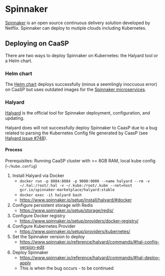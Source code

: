 # Spinnaker

[Spinnaker](https://www.spinnaker.io/) is an open source continuous delivery solution developed by Netflix. Spinnaker can deploy to mutiple clouds including Kubernetes.

## Deploying on CaaSP

There are two ways to deploy Spinnaker on Kubernetes: the Halyard tool or a Helm chart.

### Helm chart

The [Helm chart](https://github.com/kubernetes/charts/tree/master/stable/spinnaker) deploys successfully (minus a seemlingly inoccuous error) on CaaSP but uses outdated images for the [Spinnaker microservices](https://www.spinnaker.io/reference/architecture/).

### Halyard

[Halyard](https://github.com/spinnaker/halyard) is the official tool for Spinnaker deployment, configuration, and updating.

Halyard does will not successfully deploy Spinnaker to CaasP due to a bug related to parsing the Kubernetes Config file generated by CaasP (see [Halyard issue #748](https://github.com/spinnaker/halyard/issues/748)).

#### Process

Prerequisites: Running CaaSP cluster with >= 8GB RAM, local kube config (`~/kube.config`)

1. Install Halyard via Docker
   - `docker run -p 8084:8084 -p 9000:9000 --name halyard --rm -v ~/.hal:/root/.hal -v ~/.kube:/root/.kube --net=host gcr.io/spinnaker-marketplace/halyard:stable`
   - `docker exec -it halyard bash`
   - https://www.spinnaker.io/setup/install/halyard/#docker
2. Configure persistent storage with Redis
   - https://www.spinnaker.io/setup/storage/redis/
3. Configure Docker registry
   - https://www.spinnaker.io/setup/providers/docker-registry/
4. Configure Kubernetes Provider
   - https://www.spinnaker.io/setup/providers/kubernetes/
5. Set the Spinnaker version to deploy
   - https://www.spinnaker.io/reference/halyard/commands/#hal-config-version-edit
6. Deploy Spinnaker
   - https://www.spinnaker.io/reference/halyard/commands/#hal-deploy-apply
   - This is when the bug occurs - to be continued
    
